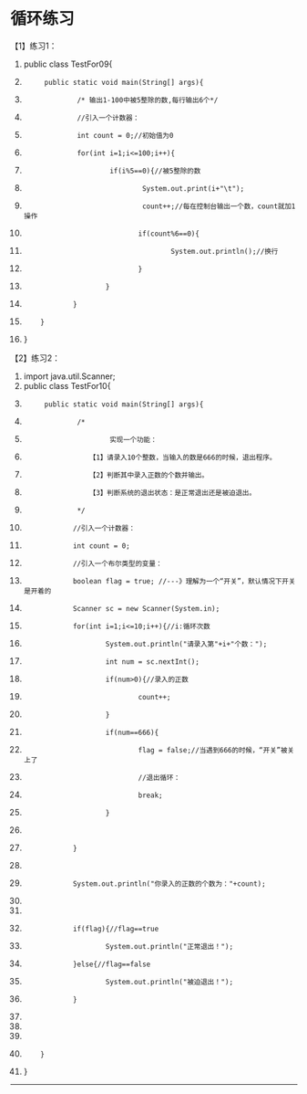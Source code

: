 ﻿
# 循环练习

【1】练习1： 

1.  public class TestFor09{
2.          public static void main(String[] args){
3.                  /* 输出1-100中被5整除的数,每行输出6个*/
4.                  //引入一个计数器：
5.                  int count = 0;//初始值为0
6.                  for(int i=1;i<=100;i++){
7.                          if(i%5==0){//被5整除的数
8.                                  System.out.print(i+"\t");
9.                                  count++;//每在控制台输出一个数，count就加1操作
10.                                 if(count%6==0){
11.                                         System.out.println();//换行
12.                                 }
13.                         }
14.                 }
15.         }
16. } 







【2】练习2： 




1.  import java.util.Scanner;
2.  public class TestFor10{
3.          public static void main(String[] args){
4.                  /*
5.                          实现一个功能： 
6.                     【1】请录入10个整数，当输入的数是666的时候，退出程序。
7.                     【2】判断其中录入正数的个数并输出。
8.                     【3】判断系统的退出状态：是正常退出还是被迫退出。
9.                  */
10.                 //引入一个计数器：
11.                 int count = 0;
12.                 //引入一个布尔类型的变量：
13.                 boolean flag = true; //---》理解为一个“开关”，默认情况下开关是开着的
14.                 Scanner sc = new Scanner(System.in);
15.                 for(int i=1;i<=10;i++){//i:循环次数
16.                         System.out.println("请录入第"+i+"个数：");
17.                         int num = sc.nextInt();
18.                         if(num>0){//录入的正数
19.                                 count++;
20.                         }
21.                         if(num==666){
22.                                 flag = false;//当遇到666的时候，“开关”被关上了
23.                                 //退出循环：
24.                                 break;
25.                         }
26.                         
27.                 }
28.                 
29.                 System.out.println("你录入的正数的个数为："+count);
30.                 
31.                 
32.                 if(flag){//flag==true
33.                         System.out.println("正常退出！");
34.                 }else{//flag==false
35.                         System.out.println("被迫退出！");
36.                 }
37.                 
38.                 
39.                 
40.         }
41. } 






------------------------------------------------------------

